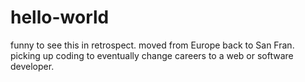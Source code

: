 # hello-world
funny to see this in retrospect.
moved from Europe back to San Fran.
picking up coding to eventually change careers to a web or software developer.
